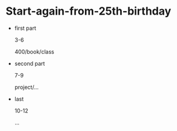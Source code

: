 # Start-again-from-25th-birthday



* first part

    3-6
    
    400/book/class

* second part

    7-9
    
    project/...

* last

    10-12
    
    ...

